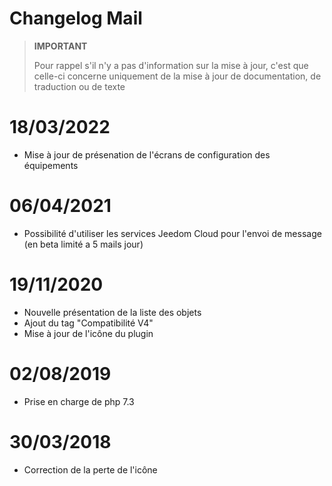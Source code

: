 # Changelog Mail

>**IMPORTANT**
>
>Pour rappel s'il n'y a pas d'information sur la mise à jour, c'est que celle-ci concerne uniquement de la mise à jour de documentation, de traduction ou de texte

# 18/03/2022

- Mise à jour de présenation de l'écrans de configuration des équipements

# 06/04/2021

- Possibilité d'utiliser les services Jeedom Cloud pour l'envoi de message (en beta limité a 5 mails jour)

# 19/11/2020

- Nouvelle présentation de la liste des objets
- Ajout du tag "Compatibilité V4"
- Mise à jour de l'icône du plugin

# 02/08/2019

- Prise en charge de php 7.3

# 30/03/2018

- Correction de la perte de l'icône
